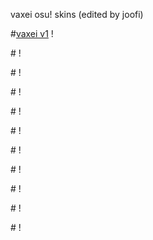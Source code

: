 vaxei osu! skins (edited by joofi)

#[vaxei v1](https://circle-people.com/wp-content/Skins/Vaxei%20(Donkey%20Kong)/Vaxei%202017-03-05.osk)
! [](https://osu.ppy.sh/ss/13421876/d524)

#[]()
! []()

#[]()
! []()

#[]()
! []()

#[]()
! []()

#[]()
! []()

#[]()
! []()

#[]()
! []()

#[]()
! []()

#[]()
! []()

#[]()
! []()
